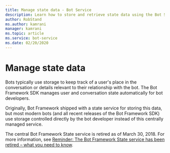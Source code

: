 ```yaml
---
title: Manage state data - Bot Service
description: Learn how to store and retrieve state data using the Bot State service. 
author: RobStand
ms.author: kamrani
manager: kamrani
ms.topic: article
ms.service: bot-service
ms.date: 02/20/2020
---
```


# Manage state data

Bots typically use storage to keep track of a user's place in the conversation or details relevant to their relationship with the bot. The Bot Framework SDK manages user and conversation state automatically for bot developers. 

Originally, Bot Framework shipped with a state service for storing this data, but most modern bots (and all recent releases of the Bot Framework SDK) use storage controlled directly by the bot developer instead of this centrally managed service. 

The central Bot Framework State service is retired as of March 30, 2018. For more information, see [Reminder: The Bot Framework State service has been retired – what you need to know](https://blog.botframework.com/2018/04/02/reminder-the-bot-framework-state-service-has-been-retired-what-you-need-to-know/).
